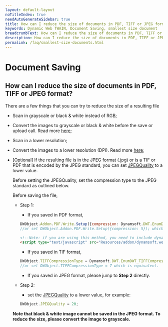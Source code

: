 ```yaml
---
layout: default-layout
noTitleIndex: true
needAutoGenerateSidebar: true
title: How can I reduce the size of documents in PDF, TIFF or JPEG format?
keywords: Dynamic Web TWAIN, Document Saving, smallest size document
breadcrumbText: How can I reduce the size of documents in PDF, TIFF or JPEG format?
description: How can I reduce the size of documents in PDF, TIFF or JPEG format?
permalink: /faq/smallest-size-documents.html
---
```


# Document Saving

## How can I reduce the size of documents in PDF, TIFF or JPEG format?

There are a few things that you can try to reduce the size of a resulting file

- Scan in grayscale or black & white instead of RGB;

- Convert the images to grayscale or black & white before the save or upload call. Read more <a href="{{site.indepth}}features/edit.html#working-with-pixels-and-bit-depth" target="_blank">here</a>;

- Scan in a lower resolution;

- Convert the images to a lower resolution (DPI). Read more <a href="{{site.indepth}}features/edit.html#working-with-pixels-and-bit-depth" target="_blank">here</a>;

- [Optional] If the resulting file is in the JPEG format (.jpg) or is a TIF or PDF that is encoded by the JPEG standard, you can set <a href="{{site.info}}api/WebTwain_IO.html#jpegquality" target="_blank">JPEGQuality</a> to a lower value.

    Before setting the JPEGQuality, set the compression type to the JPEG standard as outlined below.

    Before saving the file,

    - Step 1:
        - If you saved in PDF format,
  
        ```javascript
        DWObject.Addon.PDF.Write.Setup({compression: Dynamsoft.DWT.EnumDWT_PDFCompressionType.PDF_JPEG});
        //or set DWObject.Addon.PDF.Write.Setup({compression: 5}); which is equivalent.
        ```

        ```html
        <!--Note: if you are using this method, you need to include dynamsoft.webtwain.addon.pdf.js file into the program. For example:-->
        <script type="text/javascript" src="Resources/addon/dynamsoft.webtwain.addon.pdf.js"> </script>
        ```
  
        - If you saved in TIF format,
  
        ```javascript
        DWObject.TIFFCompressionType = Dynamsoft.DWT.EnumDWT_TIFFCompressionType.TIFF_JPEG;
        //or set DWObject.TIFFCompressionType = 7 which is equivalent.
        ```
    
        - If you saved in JPEG format, please jump to **Step 2** directly.
  

    - Step 2: 
        - set the <a href="{{site.info}}api/WebTwain_IO.html#jpegquality" target="_blank">JPEGQuality</a> to a lower value, for example:

        ```javascript
        DWObject.JPEGQuality = 20;
        ```
        
  **Note that black & white image cannot be saved in the JPEG format. To reduce the size, please convert the image to grayscale.**
